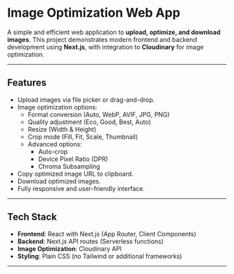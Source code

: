 # Image Optimization Web App

A simple and efficient web application to **upload, optimize, and download images**. This project demonstrates modern frontend and backend development using **Next.js**, with integration to **Cloudinary** for image optimization.

---

## Features

- Upload images via file picker or drag-and-drop.
- Image optimization options:
  - Format conversion (Auto, WebP, AVIF, JPG, PNG)
  - Quality adjustment (Eco, Good, Best, Auto)
  - Resize (Width & Height)
  - Crop mode (Fill, Fit, Scale, Thumbnail)
  - Advanced options:
    - Auto-crop
    - Device Pixel Ratio (DPR)
    - Chroma Subsampling
- Copy optimized image URL to clipboard.
- Download optimized images.
- Fully responsive and user-friendly interface.

---

## Tech Stack

- **Frontend**: React with Next.js (App Router, Client Components)  
- **Backend**: Next.js API routes (Serverless functions)  
- **Image Optimization**: Cloudinary API  
- **Styling**: Plain CSS (no Tailwind or additional frameworks)

---


